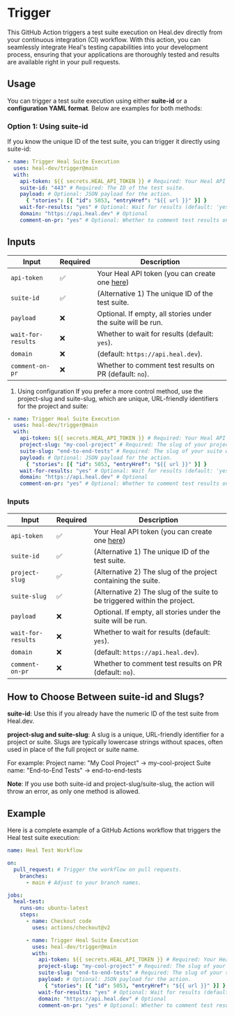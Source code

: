 # Trigger

This GitHub Action triggers a test suite execution on Heal.dev directly from your continuous integration (CI) workflow. With this action, you can seamlessly integrate Heal's testing capabilities into your development process, ensuring that your applications are thoroughly tested and results are available right in your pull requests.

## Usage

You can trigger a test suite execution using either **suite-id** or a **configuration YAML format**. Below are examples for both methods:

### Option 1: Using suite-id

If you know the unique ID of the test suite, you can trigger it directly using suite-id:

```yaml
- name: Trigger Heal Suite Execution
  uses: heal-dev/trigger@main
  with:
    api-token: ${{ secrets.HEAL_API_TOKEN }} # Required: Your Heal API token.
    suite-id: "443" # Required: The ID of the test suite.
    payload: # Optional: JSON payload for the action.
      { "stories": [{ "id": 5053, "entryHref": "${{ url }}" }] }
    wait-for-results: "yes" # Optional: Wait for results (default: 'yes').
    domain: "https://api.heal.dev" # Optional
    comment-on-pr: "yes" # Optional: Whether to comment test results on PRs (default: 'no').
```

## Inputs

| Input              | Required | Description                                                                             |
| ------------------ | -------- | --------------------------------------------------------------------------------------- |
| `api-token`        | ✅       | Your Heal API token (you can create one [here](https://app.heal.dev/organisation/keys)) |
| `suite-id`         | ✅       | (Alternative 1) The unique ID of the test suite.                                        |
| `payload`          | ❌       | Optional. If empty, all stories under the suite will be run.                            |
| `wait-for-results` | ❌       | Whether to wait for results (default: `yes`).                                           |
| `domain`           | ❌       | (default: `https://api.heal.dev`).                                                      |
| `comment-on-pr`    | ❌       | Whether to comment test results on PR (default: `no`).                                  |

1. Using configuration
   If you prefer a more control method, use the project-slug and suite-slug, which are unique, URL-friendly identifiers for the project and suite:

```yaml
- name: Trigger Heal Suite Execution
  uses: heal-dev/trigger@main
  with:
    api-token: ${{ secrets.HEAL_API_TOKEN }} # Required: Your Heal API token.
    project-slug: "my-cool-project" # Required: The slug of your project.
    suite-slug: "end-to-end-tests" # Required: The slug of your suite within the project.
    payload: # Optional: JSON payload for the action.
      { "stories": [{ "id": 5053, "entryHref": "${{ url }}" }] }
    wait-for-results: "yes" # Optional: Wait for results (default: 'yes').
    domain: "https://api.heal.dev" # Optional
    comment-on-pr: "yes" # Optional: Whether to comment test results on PRs (default: 'no').
```

### Inputs

| Input              | Required | Description                                                                             |
| ------------------ | -------- | --------------------------------------------------------------------------------------- |
| `api-token`        | ✅       | Your Heal API token (you can create one [here](https://app.heal.dev/organisation/keys)) |
| `suite-id`         | ✅       | (Alternative 1) The unique ID of the test suite.                                        |
| `project-slug`     | ✅       | (Alternative 2) The slug of the project containing the suite.                           |
| `suite-slug`       | ✅       | (Alternative 2) The slug of the suite to be triggered within the project.               |
| `payload`          | ❌       | Optional. If empty, all stories under the suite will be run.                            |
| `wait-for-results` | ❌       | Whether to wait for results (default: `yes`).                                           |
| `domain`           | ❌       | (default: `https://api.heal.dev`).                                                      |
| `comment-on-pr`    | ❌       | Whether to comment test results on PR (default: `no`).                                  |

## How to Choose Between suite-id and Slugs?

**suite-id**: Use this if you already have the numeric ID of the test suite from Heal.dev.

**project-slug and suite-slug**: A slug is a unique, URL-friendly identifier for a project or suite. Slugs are typically lowercase strings without spaces, often used in place of the full project or suite name.

For example:
Project name: "My Cool Project" → my-cool-project
Suite name: "End-to-End Tests" → end-to-end-tests

**Note**: If you use both suite-id and project-slug/suite-slug, the action will throw an error, as only one method is allowed.

## Example

Here is a complete example of a GitHub Actions workflow that triggers the Heal test suite execution:

```yaml
name: Heal Test Workflow

on:
  pull_request: # Trigger the workflow on pull requests.
    branches:
      - main # Adjust to your branch names.

jobs:
  heal-test:
    runs-on: ubuntu-latest
    steps:
      - name: Checkout code
        uses: actions/checkout@v2

      - name: Trigger Heal Suite Execution
        uses: heal-dev/trigger@main
        with:
          api-token: ${{ secrets.HEAL_API_TOKEN }} # Required: Your Heal API token.
          project-slug: "my-cool-project" # Required: The slug of your project.
          suite-slug: "end-to-end-tests" # Required: The slug of your suite.
          payload: # Optional: JSON payload for the action.
            { "stories": [{ "id": 5053, "entryHref": "${{ url }}" }] }
          wait-for-results: "yes" # Optional: Wait for results (default: 'yes').
          domain: "https://api.heal.dev" # Optional
          comment-on-pr: "yes" # Optional: Whether to comment test results on PRs (default: 'no').
```
